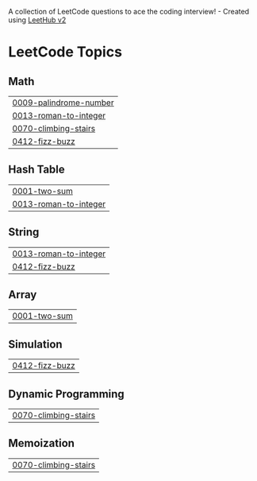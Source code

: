 A collection of LeetCode questions to ace the coding interview! - Created using [LeetHub v2](https://github.com/arunbhardwaj/LeetHub-2.0)
<!---LeetCode Topics Start-->
# LeetCode Topics
## Math
|  |
| ------- |
| [0009-palindrome-number](https://github.com/Hebabo/problem-solving/tree/master/0009-palindrome-number) |
| [0013-roman-to-integer](https://github.com/Hebabo/problem-solving/tree/master/0013-roman-to-integer) |
| [0070-climbing-stairs](https://github.com/Hebabo/problem-solving/tree/master/0070-climbing-stairs) |
| [0412-fizz-buzz](https://github.com/Hebabo/problem-solving/tree/master/0412-fizz-buzz) |
## Hash Table
|  |
| ------- |
| [0001-two-sum](https://github.com/Hebabo/problem-solving/tree/master/0001-two-sum) |
| [0013-roman-to-integer](https://github.com/Hebabo/problem-solving/tree/master/0013-roman-to-integer) |
## String
|  |
| ------- |
| [0013-roman-to-integer](https://github.com/Hebabo/problem-solving/tree/master/0013-roman-to-integer) |
| [0412-fizz-buzz](https://github.com/Hebabo/problem-solving/tree/master/0412-fizz-buzz) |
## Array
|  |
| ------- |
| [0001-two-sum](https://github.com/Hebabo/problem-solving/tree/master/0001-two-sum) |
## Simulation
|  |
| ------- |
| [0412-fizz-buzz](https://github.com/Hebabo/problem-solving/tree/master/0412-fizz-buzz) |
## Dynamic Programming
|  |
| ------- |
| [0070-climbing-stairs](https://github.com/Hebabo/problem-solving/tree/master/0070-climbing-stairs) |
## Memoization
|  |
| ------- |
| [0070-climbing-stairs](https://github.com/Hebabo/problem-solving/tree/master/0070-climbing-stairs) |
<!---LeetCode Topics End-->